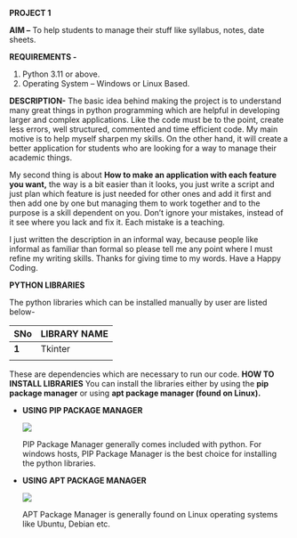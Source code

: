 **PROJECT 1** 

**AIM –** To help students to manage their stuff like syllabus, notes, date sheets.

**REQUIREMENTS -**  
1. Python 3.11 or above.
1. Operating System – Windows or Linux Based.

**DESCRIPTION-** The basic idea behind making the project is to understand many great things in python programming which are helpful in developing larger and complex applications. Like the code must be to the point, create less errors, well structured, commented and time efficient code. My main motive is to help myself sharpen my skills. On the other hand, it will create a better application for students who are looking for a way to manage their academic things.

My second thing is about **How to make an application with each feature you want,** the way is a bit easier than it looks, you just write a script and just plan which feature is just needed for other ones and add it first and then add one by one but managing them to work together and to the purpose is a skill dependent on you. Don’t ignore your mistakes, instead of it see where you lack and fix it. Each mistake is a teaching.

I just written the description in an informal way, because people like informal as familiar than formal so please tell me any point where I must refine my writing skills. Thanks for giving time to my words. Have a Happy Coding. 

**PYTHON LIBRARIES** 

The python libraries which can be installed manually by user are listed below- 



|**SNo** |**LIBRARY NAME** |
| - | - |
|**1** |Tkinter |
|||

These are dependencies which are necessary to run our code. 
**HOW TO INSTALL LIBRARIES** 
You can install the libraries either by using the **pip package manager** or using **apt package manager (found on Linux).**  

- **USING PIP PACKAGE MANAGER** 

  ![](Aspose.Words.3ca08585-39f6-4207-aace-3cb7423d80c1.001.png)

  PIP Package Manager generally comes included with python. For windows hosts, PIP Package Manager is the best choice for installing the python libraries.

- **USING APT PACKAGE MANAGER**  

  ![](Aspose.Words.3ca08585-39f6-4207-aace-3cb7423d80c1.002.png)

  APT Package Manager is generally found on Linux operating systems like Ubuntu, Debian etc. 
